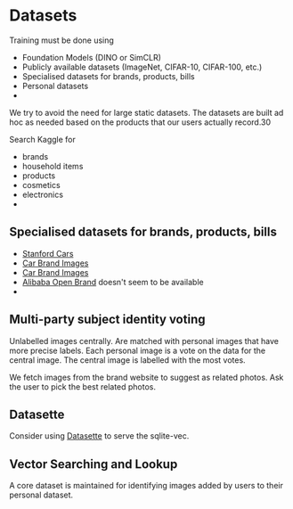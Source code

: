 # Datasets

Training must be done using
- Foundation Models (DINO or SimCLR)
- Publicly available datasets (ImageNet, CIFAR-10, CIFAR-100, etc.)
- Specialised datasets for brands, products, bills
- Personal datasets
- 

We try to avoid the need for large static datasets. The datasets are built ad hoc as needed based on the products that our users actually record.30


Search Kaggle for
- brands
- household items
- products
- cosmetics
- electronics
- 

## Specialised datasets for brands, products, bills

- [Stanford Cars](https://paperswithcode.com/dataset/stanford-cars)
- [Car Brand Images](https://www.kaggle.com/jessicali9530/stanford-cars-dataset)
- [Car Brand Images](https://www.kaggle.com/datasets/yamaerenay/100-images-of-top-50-car-brands)
- [Alibaba Open Brand](https://alibaba.github.io/OpenBrand/) doesn't seem to be available
- 


## Multi-party subject identity voting

Unlabelled images centrally. Are matched with personal images that have more precise labels. Each personal image is a vote on the data for the central image. The central image is labelled with the most votes.

We fetch images from the brand website to suggest as related photos. Ask the user to pick the best related photos.


## Datasette

Consider using [Datasette](https://datasette.io/) to serve the sqlite-vec.

## Vector Searching and Lookup

A core dataset is maintained for identifying images added by users to their personal dataset.
